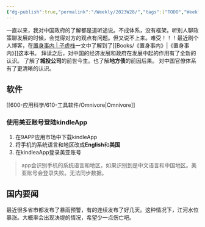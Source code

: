 ```yaml
---
{"dg-publish":true,"permalink":"/Weekly/2023W28/","tags":["TODO","Weekly/2023/W28","Kindle"],"noteIcon":""}
---
```


一直以来，我对中国政府的了解都是道听途说。不成体系，没有框架。听别人聊政策聊发展的时候，会觉得对方的观点有问题。但又说不上来。难受！！！最近刷个人博客，在[置身事内 | 子虚栈](https://blog.si-on.top/2023/Inside-china)一文中了解到了[[Books/《置身事内》\|《置身事内》]]这本书。
拜读之后，对中国的经济发展和政府在发展中起的作用有了全新的认识。
了解了**城投公司**的前世今生。也了解**地方债**的前因后果。
对中国官僚体系有了更清晰的认识。



## 软件
[[600-应用科学/610-工具软件/Omnivore\|Omnivore]]

### 使用美亚账号登陆kindleApp
1. 在9APP应用市场中下载kindleApp
2. 将手机的系统语言和地区改成**English**和**美国**
3. 在kindleaApp登录美亚账号
>app会识别手机的系统语言和地区，如果识别到是中文语言和中国地区。美亚账号会登录失败。无法同步数据。


## 国内要闻
最近很多省市都发布了暴雨预警，有的连续发布了好几天。这种情况下，江河水位暴涨。大概率会出现决堤的情况，希望少一点伤亡吧。

